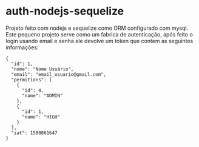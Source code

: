 # auth-nodejs-sequelize

Projeto feito com nodejs e sequelize como ORM configurado com mysql.
Este pequeno projeto serve como um fabrica de autenticação, após feito o login usando email e senha ele devolve um token que contem as seguintes informações:

```
{
  "id": 1,
  "nome": "Nome Usuário",
  "email": "email_usuario@gmail.com",
  "permitions": [
    {
      "id": 4,
      "name": "ADMIN"
    },
    {
      "id": 1,
      "name": "HIGH"
    }
  ],
  "iat": 1580861647
}
```

